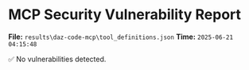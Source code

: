 # MCP Security Vulnerability Report
**File:** `results\daz-code-mcp\tool_definitions.json`
**Time:** `2025-06-21 04:15:48`

✅ No vulnerabilities detected.